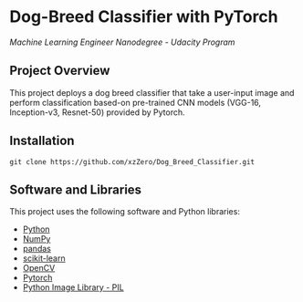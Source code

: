 # Dog-Breed Classifier with PyTorch
*Machine Learning Engineer Nanodegree - Udacity Program*

## Project Overview
This project deploys a dog breed classifier that take a user-input image and perform classification based-on pre-trained CNN models (VGG-16, Inception-v3, Resnet-50) provided by Pytorch.

## Installation
```
git clone https://github.com/xzZero/Dog_Breed_Classifier.git
```

## Software and Libraries

This project uses the following software and Python libraries:

* [Python](https://www.python.org/downloads/release/python-364/)
* [NumPy](http://www.numpy.org/)
* [pandas](https://pandas.pydata.org/)
* [scikit-learn](https://scikit-learn.org/0.17/install.html)
* [OpenCV](https://opencv.org)
* [Pytorch](https://pytorch.org/docs/stable/torchvision/models.html)
* [Python Image Library - PIL](https://www.pythonware.com/products/pil/)
